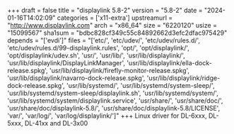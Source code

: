 +++
draft = false
title = "displaylink 5.8-2"
version = "5.8-2"
date = "2024-01-16T14:02:09"
categories = ['x11-extra']
upstreamurl = "http://www.displaylink.com"
arch = "x86_64"
size = "6220120"
usize = "15099567"
sha1sum = "bdbc828cf349c55c84892662d3efc2dfac975429"
depends = "['evdi']"
files = "['etc/', 'etc/udev/', 'etc/udev/rules.d/', 'etc/udev/rules.d/99-displaylink.rules', 'opt/', 'opt/displaylink/', 'opt/displaylink/udev.sh', 'usr/', 'usr/lib/', 'usr/lib/displaylink/', 'usr/lib/displaylink/DisplayLinkManager', 'usr/lib/displaylink/ella-dock-release.spkg', 'usr/lib/displaylink/firefly-monitor-release.spkg', 'usr/lib/displaylink/navarro-dock-release.spkg', 'usr/lib/displaylink/ridge-dock-release.spkg', 'usr/lib/systemd/', 'usr/lib/systemd/system-sleep/', 'usr/lib/systemd/system-sleep/displaylink.sh', 'usr/lib/systemd/system/', 'usr/lib/systemd/system/displaylink.service', 'usr/share/', 'usr/share/doc/', 'usr/share/doc/displaylink-5.8/', 'usr/share/doc/displaylink-5.8/LICENSE', 'var/', 'var/log/', 'var/log/displaylink/']"
+++
Linux driver for DL-6xxx, DL-5xxx, DL-41xx and DL-3x00